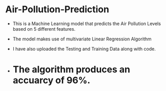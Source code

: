 # Air-Pollution-Prediction </br>
- This is a Machine Learning model that predicts the Air Pollution Levels based on 5 different features. </br>
- The model makes use of multivariate Linear Regression Algorithm </br>
- I have also uploaded the Testing and Training Data along with code. </br>

- <h1> The algorithm produces an accuarcy of 96%.</h1>
